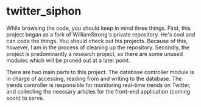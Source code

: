 # twitter_siphon

While browsing the code, you should keep in mind three things. First, this project began as a fork of WilliamStrong's private repository. He's cool and can code the things. You should check out his projects. Because of this, however, I am in the process of cleaning up the repository. Secondly, the project is predominantly a research project, so there are some unused modules which will be pruned out at a later point.

There are two main parts to this project. The database controller module is in charge of accessing, reading from and writing to the database. The trends controller is responsible for monitoring real-time trends on Twitter, and collecting the neessary articles for the front-end application (coming soon) to serve.

